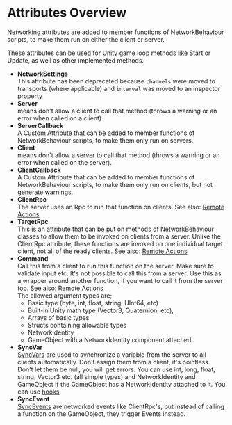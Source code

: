 # Attributes Overview

Networking attributes are added to member functions of NetworkBehaviour scripts, to make them run on either the client or server.

These attributes can be used for Unity game loop methods like Start or Update, as well as other implemented methods.

-   **NetworkSettings**  
    This attribute has been deprecated because `channels` were moved to transports (where applicable) and `interval` was moved to an inspector property
-   **Server**  
    means don't allow a client to call that method (throws a warning or an error when called on a client).
-   **ServerCallback**  
    A Custom Attribute that can be added to member functions of NetworkBehaviour scripts, to make them only run on servers.
-   **Client**  
    means don't allow a server to call that method (throws a warning or an error when called on the server).
-   **ClientCallback**  
    A Custom Attribute that can be added to member functions of NetworkBehaviour scripts, to make them only run on clients, but not generate warnings.
-   **ClientRpc**  
    The server uses an Rpc to run that function on clients.  See also: [Remote Actions](../Concepts/Communications/RemoteActions)
-   **TargetRpc**  
    This is an attribute that can be put on methods of NetworkBehaviour classes to allow them to be invoked on clients from a server. Unlike the ClientRpc attribute, these functions are invoked on one individual target client, not all of the ready clients.  See also: [Remote Actions](../Concepts/Communications/RemoteActions)
-   **Command**  
	Call this from a client to run this function on the server. Make sure to validate input etc. It's not possible to call this from a server. Use this as a wrapper around another function, if you want to call it from the server too.  See also: [Remote Actions](../Concepts/Communications/RemoteActions)  
	The allowed argument types are;
	-   Basic type (byte, int, float, string, UInt64, etc)
	-   Built-in Unity math type (Vector3, Quaternion, etc),
	-   Arrays of basic types
	-   Structs containing allowable types
	-   NetworkIdentity
	-   GameObject with a NetworkIdentity component attached.
-   **SyncVar**  
	[SyncVars](SyncVars) are used to synchronize a variable from the server to all clients automatically. Don't assign them from a client, it's pointless. Don't let them be null, you will get errors. You can use int, long, float, string, Vector3 etc. (all simple types) and NetworkIdentity and GameObject if the GameObject has a NetworkIdentity attached to it. You can use [hooks](SyncVarHook).
-   **SyncEvent**  
    [SyncEvents](SyncEvents) are networked events like ClientRpc's, but instead of calling a function on the GameObject, they trigger Events instead.
